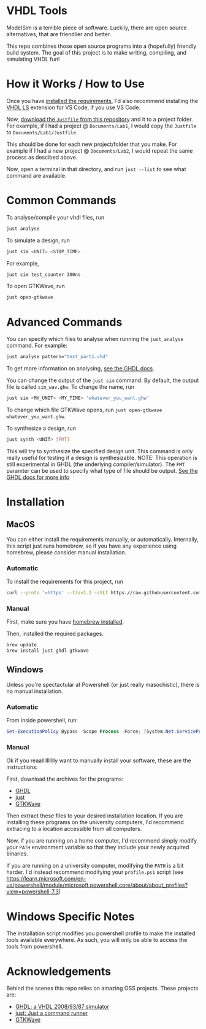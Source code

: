 # VHDL Tools

ModelSim is a terrible piece of software. Luckily, there are
open source alternatives, that are friendlier and better.

This repo combines those open source programs into a
(hopefully) friendly build system. The goal of this project
is to make writing, compiling, and simulating VHDL fun!

# How it Works / How to Use

Once you have [installed the requirements](#installation),
I'd also recommend installing the [VHDL LS](https://marketplace.visualstudio.com/items?itemName=hbohlin.vhdl-ls) 
extension for VS Code, if you use VS Code.

Now, [download the `Justfile` from this repository](https://raw.githubusercontent.com/obwan02/VHDL-Tools/main/Justfile)
and it to a project folder. For example, if I had a project
@ `Documents/Lab1`, I would copy the `Justfile` to
`Documents/Lab1/Justfile`.

This should be done for each new project/folder that you
make. For example if I had a new project @ `Documents/Lab2`,
I would repeat the same process as descibed above.

Now, open a terminal in that directory, and run `just
--list` to see what command are available.

# Common Commands

To analyse/compile your vhdl files, run
```sh
just analyse
```

To simulate a design, run
```sh
just sim <UNIT> <STOP_TIME>
```
For example,
```sh
just sim test_counter 300ns
```

To open GTKWave, run
```sh
just open-gtkwave
```

# Advanced Commands
You can specify which files to analyse when running the
`just_analyse` command. For example:
```sh
just analyse pattern="test_part1.vhd"
```
To get more information on analysing, [see the GHDL docs](https://ghdl.github.io/ghdl/using/InvokingGHDL.html#analysis-a).


You can change the output of the `just sim` command. By default, the output
file is called `sim_wav.ghw`. To change the name, run
```sh
just sim <MY_UNIT> <MY_TIME> 'whatever_you_want.ghw'
```
To change which file GTKWave opens, run `just open-gtkwave
whatever_you_want.ghw`.

To synthesize a design, run
```sh
just synth <UNIT> [FMT]
```
This will try to synthesize the specified design unit. This
command is only really useful for testing if a design is
synthesizable. NOTE: This operation is still experimental 
in GHDL (the underlying compiler/simulator). The `FMT`
paramter can be used to specify what type of file should be
output. [See the GHDL docs for more info](https://ghdl.github.io/ghdl/using/Simulation.html)

# Installation

## MacOS

You can either install the requirements manually, or
automatically. Internally, this script just runs homebrew,
so if you have any experience using homebrew, please
consider manual installation.

### Automatic 

To install the requirements for this project, run
```sh
curl --proto '=https' --tlsv1.2 -sSLf https://raw.githubusercontent.com/obwan02/VHDL-Tools/main/install_tools_macos.sh | bash
```

### Manual

First, make sure you have [homebrew installed](brew.sh).

Then, installed the required packages.
```sh
brew update
brew install just ghdl gtkwave
```
## Windows

Unless you're spectactular at Powershell (or just really
masochistic), there is no manual installation.

### Automatic

From inside powershell, run:
```powershell
Set-ExecutionPolicy Bypass -Scope Process -Force; [System.Net.ServicePointManager]::SecurityProtocol = [System.Net.ServicePointManager]::SecurityProtocol -bor 3072; iex ((New-Object System.Net.WebClient).DownloadString('https://raw.githubusercontent.com/obwan02/VHDL-Tools/main/install_tools_win.ps1'))
```

### Manual

Ok if you reaalllllllllly want to manually install your
software, these are the instructions:

First, download the archives for the programs:
- [GHDL](https://github.com/ghdl/ghdl/releases/download/v3.0.0/ghdl-UCRT64.zip)
- [just](https://github.com/casey/just/releases/download/1.13.0/just-1.13.0-x86_64-pc-windows-msvc.zip)
- [GTKWave](https://sourceforge.net/projects/gtkwave/files/gtkwave-3.3.100-bin-win64/gtkwave-3.3.100-bin-win64.zip/download)

Then extract these files to your desired installation
location. If you are installing these programs on the
university computers, I'd recommend extracing to a location
accessible from all computers.

Now, if you are running on a home computer, I'd recommend
simply modify your `PATH` environment variable so that they
include your newly acquired binaries.

If you are running on a university computer, modifying the
`PATH` is a bit harder. I'd instead recommend modifying your
`profile.ps1` script (see https://learn.microsoft.com/en-us/powershell/module/microsoft.powershell.core/about/about_profiles?view=powershell-7.3)

# Windows Specific Notes 

The installation script modifies you powershell profile to
make the installed tools available everywhere. As such, you
will only be able to access the tools from powershell.

# Acknowledgements

Behind the scenes this repo relies on amazing OSS
projects. These projects are:

- [GHDL: a VHDL 2008/93/87 simulator](https://github.com/ghdl/ghdl)
- [just: Just a command runner](just.systems)
- [GTKWave](https://gtkwave.sourceforge.net/)

